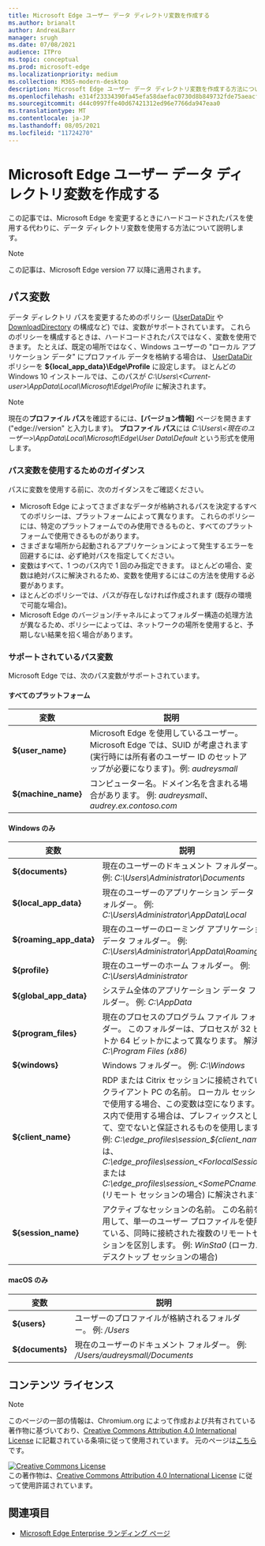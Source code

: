 ```yaml
---
title: Microsoft Edge ユーザー データ ディレクトリ変数を作成する
ms.author: brianalt
author: AndreaLBarr
manager: srugh
ms.date: 07/08/2021
audience: ITPro
ms.topic: conceptual
ms.prod: microsoft-edge
ms.localizationpriority: medium
ms.collection: M365-modern-desktop
description: Microsoft Edge ユーザー データ ディレクトリ変数を作成する方法について説明します
ms.openlocfilehash: e314f23334390fa45efa58daefac0730d8b849732fde75aeacffe4a486c50762
ms.sourcegitcommit: d44c0997ffe40d67421312ed96e7766da947eaa0
ms.translationtype: MT
ms.contentlocale: ja-JP
ms.lasthandoff: 08/05/2021
ms.locfileid: "11724270"
---
```

# <a name="create-microsoft-edge-user-data-directory-variables"></a>Microsoft Edge ユーザー データ ディレクトリ変数を作成する

この記事では、Microsoft Edge を変更するときにハードコードされたパスを使用する代わりに、データ ディレクトリ変数を使用する方法について説明します。

>[!NOTE]
>この記事は、Microsoft Edge version 77 以降に適用されます。
## <a name="path-variables"></a>パス変数

データ ディレクトリ パスを変更するためのポリシー ([UserDataDir](microsoft-edge-policies.md#userdatadir) や [DownloadDirectory](microsoft-edge-policies.md#downloaddirectory) の構成など) では、変数がサポートされています。 これらのポリシーを構成するときは、ハードコードされたパスではなく、変数を使用できます。 たとえば、既定の場所ではなく、Windows ユーザーの "ローカル アプリケーション データ" にプロファイル データを格納する場合は、 [UserDataDir](microsoft-edge-policies.md#userdatadir) ポリシーを **${local_app_data}\Edge\Profile** に設定します。 ほとんどの Windows 10 インストールでは、このパスが *C:\Users\\&lt;Current-user&gt;\AppData\Local\Microsoft\Edge\Profile* に解決されます。

>[!NOTE]
>現在の**プロファイル パス**を確認するには、**[バージョン情報]** ページを開きます ("edge://version" と入力します)。 **プロファイル パス**には *C:\Users\\&lt;現在のユーザー&gt;\AppData\Local\Microsoft\Edge\User Data\Default* という形式を使用します。

### <a name="guidance-for-using-path-variables"></a>パス変数を使用するためのガイダンス

パスに変数を使用する前に、次のガイダンスをご確認ください。

- Microsoft Edge によってさまざまなデータが格納されるパスを決定するすべてのポリシーは、プラットフォームによって異なります。 これらのポリシーには、特定のプラットフォームでのみ使用できるものと、すべてのプラットフォームで使用できるものがあります。
- さまざまな場所から起動されるアプリケーションによって発生するエラーを回避するには、必ず絶対パスを指定してください。
- 変数はすべて、1 つのパス内で 1 回のみ指定できます。 ほとんどの場合、変数は絶対パスに解決されるため、変数を使用するにはこの方法を使用する必要があります。
- ほとんどのポリシーでは、パスが存在しなければ作成されます (既存の環境で可能な場合)。
- Microsoft Edge のバージョン/チャネルによってフォルダー構造の処理方法が異なるため、ポリシーによっては、ネットワークの場所を使用すると、予期しない結果を招く場合があります。

### <a name="supported-path-variables"></a>サポートされているパス変数

Microsoft Edge では、次のパス変数がサポートされています。

#### <a name="all-platforms"></a>すべてのプラットフォーム

| 変数 | 説明 |
| --- | --- |
| **${user_name}** | Microsoft Edge を使用しているユーザー。 Microsoft Edge では、SUID が考慮されます (実行時には所有者のユーザー ID のセットアップが必要になります)。例: *audreysmall* |
| **${machine_name}** | コンピューター名。ドメイン名を含まれる場合があります。 例: *audreysmall*、*audrey.ex.contoso.com* |

#### <a name="windows-only"></a>Windows のみ

| 変数 | 説明 |
| --- | --- |
| **${documents}** | 現在のユーザーのドキュメント フォルダー。 例: *C:\Users\Administrator\Documents* |
|**${local_app_data}** | 現在のユーザーのアプリケーション データ フォルダー。 例: *C:\Users\Administrator\AppData\Local* |
|**${roaming_app_data}** | 現在のユーザーのローミング アプリケーション データ フォルダー。 例: *C:\Users\Administrator\AppData\Roaming* |
| **${profile}** | 現在のユーザーのホーム フォルダー。 例: *C:\Users\Administrator* |
| **${global_app_data}** | システム全体のアプリケーション データ フォルダー。 例: *C:\AppData* |
| **${program_files}** | 現在のプロセスのプログラム ファイル フォルダー。 このフォルダーは、プロセスが 32 ビットか 64 ビットかによって異なります。 解決例: *C:\Program Files (x86)* |
| **${windows}** | Windows フォルダー。 例: *C:\Windows* |
| **${client_name}** | RDP または Citrix セッションに接続されているクライアント PC の名前。 ローカル セッションで使用する場合、この変数は空になります。 パス内で使用する場合は、プレフィックスとして、空でないと保証されるものを使用します。 例: *C:\edge_profiles\session_${client_name}* は、*C:\edge_profiles\session_&lt;ForlocalSessions&gt;* または *C:\edge_profiles\session_&lt;SomePCname&gt;* (リモート セッションの場合) に解決されます。 |
| **${session_name}** | アクティブなセッションの名前。 この名前を使用して、単一のユーザー プロファイルを使用している、同時に接続された複数のリモートセッションを区別します。 例: *WinSta0* (ローカル デスクトップ セッションの場合) |

#### <a name="macos-only"></a>macOS のみ

| 変数 | 説明 |
| --- | --- |
| **${users}** | ユーザーのプロファイルが格納されるフォルダー。 例: */Users* |
| **${documents}** | 現在のユーザーのドキュメント フォルダー。 例: */Users/audreysmall/Documents* |

## <a name="content-license"></a>コンテンツ ライセンス

>[!NOTE]
>このページの一部の情報は、Chromium.org によって作成および共有されている著作物に基づいており、[Creative Commons Attribution 4.0 International License](http://creativecommons.org/licenses/by/4.0/) に記載されている条項に従って使用されています。 元のページは[こちら](https://www.chromium.org/administrators/policy-list-3/user-data-directory-variables)です。
  
<a rel="license" href="http://creativecommons.org/licenses/by/4.0/"><img alt="Creative Commons License" style="border-width:0" src="https://i.creativecommons.org/l/by/4.0/88x31.png" /></a><br/>この著作物は、<a rel="license" href="http://creativecommons.org/licenses/by/4.0/">Creative Commons Attribution 4.0 International License</a> に従って使用許諾されています。
## <a name="see-also"></a>関連項目

- [Microsoft Edge Enterprise ランディング ページ](https://aka.ms/EdgeEnterprise)
